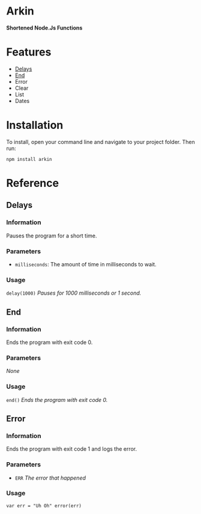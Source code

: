 # Arkin
**Shortened Node.Js Functions**

# Features

* [Delays](https://github.com/ArkinSolomon/Arkin#delays)
* [End](https://github.com/ArkinSolomon/Arkin#end)
* Error
* Clear
* List
* Dates

# Installation

To install, open your command line and navigate to your project folder. Then run:

`npm install arkin`

# Reference

## Delays

### Information

Pauses the program for a short time.

### Parameters

* `milliseconds`: The amount of time in milliseconds to wait.

### Usage

`delay(1000)` *Pauses for 1000 milliseconds or 1 second.*

## End

### Information

Ends the program with exit code 0.

### Parameters

*None*

### Usage

`end()` *Ends the program with exit code 0.*

## Error

### Information

Ends the program with exit code 1 and logs the error.

### Parameters

* `ERR` *The error that happened*

### Usage

`var err = "Uh Oh"
error(err)`
